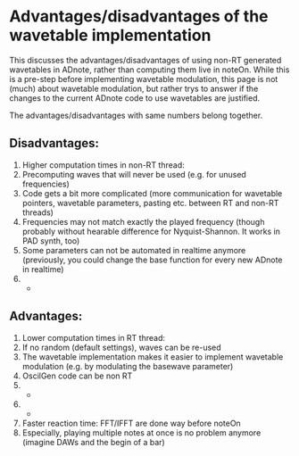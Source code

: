 # Advantages/disadvantages of the wavetable implementation

This discusses the advantages/disadvantages of using non-RT generated wavetables in ADnote, rather than computing them live in noteOn. While this is a pre-step before implementing wavetable modulation, this page is not (much) about wavetable modulation, but rather trys to answer if the changes to the current ADnote code to use wavetables are justified. 

The advantages/disadvantages with same numbers belong together.

## Disadvantages:

1. Higher computation times in non-RT thread:
  1. Precomputing waves that will never be used (e.g. for unused frequencies)
2. Code gets a bit more complicated (more communication for wavetable pointers, wavetable parameters, pasting etc. between RT and non-RT threads)
3. Frequencies may not match exactly the played frequency (though probably without hearable difference for Nyquist-Shannon. It works in PAD synth, too)
4. Some parameters can not be automated in realtime anymore (previously, you could change the base function for every new ADnote in realtime)
5. -

## Advantages:

1. Lower computation times in RT thread:
  1. If no random (default settings), waves can be re-used
2. The wavetable implementation makes it easier to implement wavetable modulation (e.g. by modulating the basewave parameter)
  1. OscilGen code can be non RT
3. -
4. -
5. Faster reaction time: FFT/IFFT are done way before noteOn
  1. Especially, playing multiple notes at once is no problem anymore (imagine DAWs and the begin of a bar)
